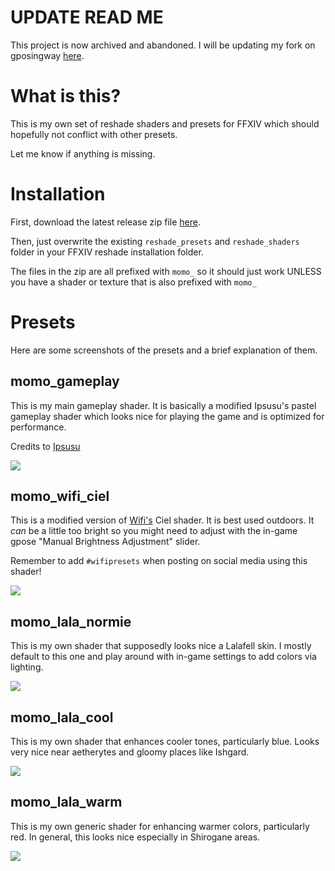 # UPDATE READ ME
This project is now archived and abandoned. I will be updating my fork on gposingway [here](https://github.com/momolabo7/gposingway).

# What is this?

This is my own set of reshade shaders and presets for FFXIV which should hopefully not conflict with other presets.

Let me know if anything is missing.

# Installation

First, download the latest release zip file [here](https://github.com/momohoudai/momo_reshade/releases/latest).

Then, just overwrite the existing `reshade_presets` and `reshade_shaders` folder in your FFXIV reshade installation folder.

The files in the zip are all prefixed with `momo_` so it should just work UNLESS you have a shader or texture that is also prefixed with `momo_`

# Presets

Here are some screenshots of the presets and a brief explanation of them.

## momo_gameplay

This is my main gameplay shader. It is basically a modified Ipsusu's pastel gameplay shader which looks nice for playing the game and is optimized for performance.

Credits to [Ipsusu](https://github.com/ipsusu/)

![](site/momo_gameplay.png)

## momo_wifi_ciel

This is a modified version of [Wifi's](https://potatoworshiper.wixsite.com/jagaimo-no-sekai/wifi-presets) Ciel shader. 
It is best used outdoors. 
It *can* be a little too bright so you might need to adjust with the in-game gpose "Manual Brightness Adjustment" slider.

Remember to add `#wifipresets` when posting on social media using this shader!

![](site/momo_wifi_ciel.png)

## momo_lala_normie

This is my own shader that supposedly looks nice a Lalafell skin.
I mostly default to this one and play around with in-game settings to add colors via lighting.

![](site/momo_lala_normie.png)

## momo_lala_cool

This is my own shader that enhances cooler tones, particularly blue. 
Looks very nice near aetherytes and gloomy places like Ishgard.

![](site/momo_lala_cool.png)

## momo_lala_warm

This is my own generic shader for enhancing warmer colors, particularly red.
In general, this looks nice especially in Shirogane areas.

![](site/momo_lala_warm.png)


